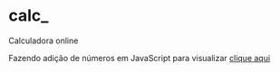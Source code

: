 # calc_
Calculadora online

Fazendo adição de números em JavaScript para visualizar <a href="https://marclipe.github.io/calc_/calculadora.html">clique aqui</a> 
